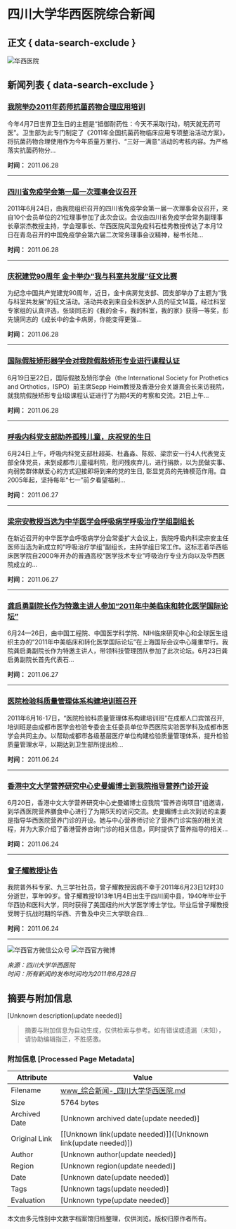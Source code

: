 # 四川大学华西医院综合新闻

## 正文 { data-search-exclude }


![华西医院](https://www.wchscu.cn/Uploads/Picture/2024/10/10/s6707a48624fce.jpg)

## 新闻列表 { data-search-exclude }

### [我院举办2011年药师抗菌药物合理应用培训](http://www.wchscu.cn/public/comprehensive/19662.html)
今年4月7日世界卫生日的主题是“抵御耐药性：今天不采取行动，明天就无药可医”。卫生部为此专门制定了《2011年全国抗菌药物临床应用专项整治活动方案》，将抗菌药物合理使用作为今年质量万里行、“三好一满意”活动的考核内容。为严格落实抗菌药物分...

**时间：** 2011.06.28

---

### [四川省免疫学会第一届一次理事会议召开](http://www.wchscu.cn/public/comprehensive/19663.html)
2011年6月24日，由我院组织召开的四川省免疫学会第一届一次理事会议召开，来自10个会员单位的21位理事参加了此次会议。会议由四川省免疫学会常务副理事长章崇杰教授主持，学会理事长、华西医院风湿免疫科石桂秀教授传达了本月12日在青岛召开的中国免疫学会第六届二次常务理事会议精神，秘书长陆...

**时间：** 2011.06.28

---

### [庆祝建党90周年 金卡举办“我与科室共发展”征文比赛](http://www.wchscu.cn/public/comprehensive/19664.html)
为纪念中国共产党建党90周年，近日，金卡病房党支部、团支部举办了主题为“我与科室共发展”的征文活动。活动共收到来自全科医护人员的征文14篇，经过科室专家组的认真评选，张琰同志的《我的金卡，我的科室，我的家》获得一等奖，彭先镜同志的《成长中的金卡病房，你能变得更强...

**时间：** 2011.06.28

---

### [国际假肢矫形器学会对我院假肢矫形专业进行课程认证](http://www.wchscu.cn/public/comprehensive/19665.html)
6月19日至22日，国际假肢及矫形学会（the International Society for Prothetics and Orthotics，ISPO）前主席Sepp Heim教授及香港分会关雄熹会长来访我院，就我院假肢矫形专业Ⅰ级课程认证进行了为期4天的考察和交流。21日上午...

**时间：** 2011.06.28

---

### [呼吸内科党支部助养孤残儿童，庆祝党的生日](http://www.wchscu.cn/public/comprehensive/19673.html)
6月24日上午，呼吸内科党支部杜超英、杜鑫淼、陈姣、梁宗安一行4人代表党支部全体党员，来到成都市儿童福利院，慰问残疾弃儿，进行捐款，以为民做实事、向弱势群体献爱心的方式迎接即将到来的党的生日, 彰显党员的先锋模范作用。自2005年起，坚持每年“七一”前夕看望福利...

**时间：** 2011.06.27

---

### [梁宗安教授当选为中华医学会呼吸病学呼吸治疗学组副组长](http://www.wchscu.cn/public/comprehensive/19674.html)
在新近召开的中华医学会呼吸病学分会常委扩大会议上，我院呼吸内科梁宗安主任医师当选为新成立的“呼吸治疗学组”副组长，主持学组日常工作。这标志着华西临床医学院自2000年开办的普通高校“医学技术专业”呼吸治疗专业方向以及华西医院成立的...

**时间：** 2011.06.27

---

### [龚启勇副院长作为特邀主讲人参加“2011年中美临床和转化医学国际论坛”](http://www.wchscu.cn/public/comprehensive/19675.html)
6月24—26日，由中国工程院、中国医学科学院、NIH临床研究中心和全球医生组织主办的“2011年中美临床和转化医学国际论坛”在上海国际会议中心隆重举行。我院龚启勇副院长作为特邀主讲人，带领科技管理团队参加了此次论坛。6月23日龚启勇副院长首先代表石...

**时间：** 2011.06.27

---

### [医院检验科质量管理体系构建培训班召开](http://www.wchscu.cn/public/comprehensive/19678.html)
2011年6月16-17日，“医院检验科质量管理体系构建培训班”在成都人口宾馆召开,培训班是由成都市医学会检验专委会主任委员单位华西医院实验医学科及成都市医学会共同主办。以帮助成都市各级基层医疗单位构建检验质量管理体系，提升检验质量管理水平，以期达到卫生部所提出检...

**时间：** 2011.06.24

---

### [香港中文大学营养研究中心史曼媚博士到我院指导营养门诊开设](http://www.wchscu.cn/public/comprehensive/19679.html)
6月20日，香港中文大学营养研究中心史曼媚博士应我院“营养咨询项目”组邀请，到华西医院营养膳食中心进行了为期5天的访问交流。史曼媚博士此次到访的主要是指导华西医院营养门诊的开设。她与中心营养师讨论了营养门诊实施的相关流程，并为大家介绍了香港营养咨询门诊的相关信息，同时提供了营养指导的相关...

**时间：** 2011.06.24

---

### [曾子耀教授讣告](http://www.wchscu.cn/public/comprehensive/19680.html)
我院普外科专家、九三学社社员，曾子耀教授因病不幸于2011年6月23日12时30分逝世，享年99岁。曾子耀教授1913年1月4日出生于四川阆中县，1940年毕业于华西协和医科大学，同时获得了美国纽约州大学医学博士学位。毕业后曾子耀教授受聘于抗战时期的华西、齐鲁及中央三大学联合四...

**时间：** 2011.06.24

--- 

![华西官方微信公众号](https://www.wchscu.cn/Uploads/Picture/2019/05/06/s5ccfd19a5977c.jpg)
![华西官方微博](https://www.wchscu.cn/Uploads/Picture/2019/05/06/s5ccfd1a871f91.jpg)

*来源：四川大学华西医院*  
*时间：所有新闻的发布时间均为2011年6月28日*  
<!-- tcd_original_link http://www.wchscu.cn/comprehensive/p/2214.html -->


## 摘要与附加信息

<!-- tcd_abstract -->
[Unknown description(update needed)]
<!-- tcd_abstract_end -->

> 摘要与附加信息为自动生成，仅供检索与参考。如有错误或遗漏（未知），请协助编辑指正，不胜感激。

### 附加信息 [Processed Page Metadata]

| Attribute       | Value                                  |
|-----------------|----------------------------------------|
| Filename        | www_综合新闻-_四川大学华西医院.md                             |
| Size            | 5764 bytes                           |
| Archived Date   | [Unknown archived date(update needed)]                             |
| Original Link   | [[Unknown link(update needed)]]([Unknown link(update needed)])                       |
| Author          | [Unknown author(update needed)]                               |
| Region          | [Unknown region(update needed)]                               |
| Date            | [Unknown date(update needed)]                                 |
| Tags            | [Unknown tags(update needed)]                                 |
| Evaluation            | [Unknown type(update needed)]                                 |
<!-- tcd_table_end -->

本文由多元性别中文数字档案馆归档整理，仅供浏览。版权归原作者所有。
